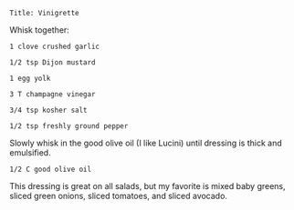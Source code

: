 ~~~ recipe-info
Title: Vinigrette
~~~

Whisk together:

~~~ recipe-ingredients
1 clove crushed garlic

1/2 tsp Dijon mustard

1 egg yolk

3 T champagne vinegar

3/4 tsp kosher salt

1/2 tsp freshly ground pepper
~~~

Slowly whisk in the good olive oil (I like Lucini) until dressing is thick and emulsified.

~~~ recipe-ingredients
1/2 C good olive oil
~~~

This dressing is great on all salads, but my favorite is mixed baby greens, sliced green onions,
sliced tomatoes, and sliced avocado.
